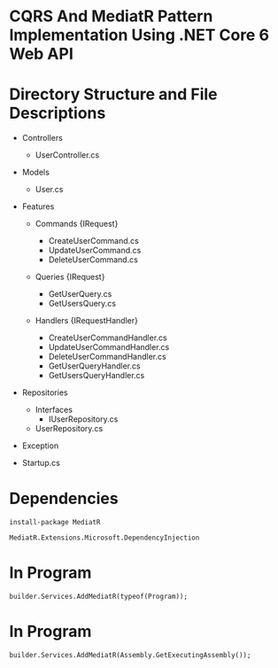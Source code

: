 # CQRS And MediatR Pattern Implementation Using .NET Core 6 Web API 

# Directory Structure and File Descriptions

- Controllers
  - UserController.cs

- Models
  - User.cs

- Features
  - Commands {IRequest}
    - CreateUserCommand.cs
    - UpdateUserCommand.cs
    - DeleteUserCommand.cs

  - Queries {IRequest}
    - GetUserQuery.cs
    - GetUsersQuery.cs

  - Handlers {IRequestHandler}
    - CreateUserCommandHandler.cs
    - UpdateUserCommandHandler.cs
    - DeleteUserCommandHandler.cs
    - GetUserQueryHandler.cs
    - GetUsersQueryHandler.cs

- Repositories
  - Interfaces
    - IUserRepository.cs
  - UserRepository.cs

- Exception
 
- Startup.cs


# Dependencies

```
install-package MediatR
```

```
MediatR.Extensions.Microsoft.DependencyInjection
```
# In Program
```
builder.Services.AddMediatR(typeof(Program));
```

# In Program
```
builder.Services.AddMediatR(Assembly.GetExecutingAssembly());
```
